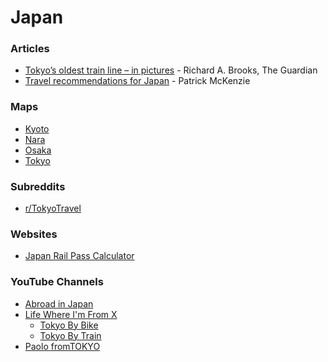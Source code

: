 # Japan

### Articles

* [Tokyo’s oldest train line – in pictures](https://www.theguardian.com/artanddesign/gallery/2024/jul/08/tokyos-oldest-train-line-jr-yamanote-in-pictures) - Richard A. Brooks, The Guardian
* [Travel recommendations for Japan](https://www.kalzumeus.com/japan-recommendations/) - Patrick McKenzie

### Maps

* [Kyoto](https://www.google.com/maps/d/u/0/viewer?mid=13q6ad8Ci-boDwXqSxkyNml1LZ4Srv\_Q\&ll=34.99525549582461%2C135.7439974\&z=12)
* [Nara](https://www.google.com/maps/d/u/0/viewer?mid=1nlU6I4YXqk\_kpIead4gSmOT-jnTtYUU\&ll=34.65272545711532%2C135.7913266\&z=13)
* [Osaka](https://www.google.com/maps/d/u/0/viewer?mid=1nT\_WwCO5ADmnbEe8kx8MScFEVVGaXVQ\&ll=34.65968068318899%2C135.50987719999998\&z=13)
* [Tokyo](https://www.google.com/maps/d/u/0/viewer?mid=146Y8\_lUW6lCpOu1-kmgIN8hRUqSnEcY\&ll=35.66768813910526%2C139.75370159999997\&z=12)

### Subreddits

* [r/TokyoTravel](https://www.reddit.com/r/TokyoTravel/)

### Websites

* [Japan Rail Pass Calculator](https://www.japan-guide.com/railpass/)

### YouTube Channels

* [Abroad in Japan](https://www.youtube.com/@AbroadinJapan/videos)
* [Life Where I'm From X](https://www.youtube.com/@LifeWhereImFromX)
  * [Tokyo By Bike](https://www.youtube.com/watch?v=u0x8EAf4GSg)
  * [Tokyo By Train](https://www.youtube.com/watch?v=Y49VfddU-L4)
* [Paolo fromTOKYO](https://www.youtube.com/@PaolofromTOKYO/videos)
